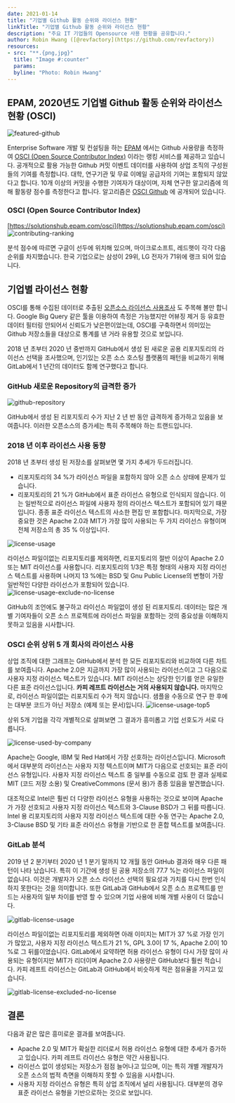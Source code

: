 ```yaml
---
date: 2021-01-14
title: "기업별 Github 활동 순위와 라이선스 현황"
linkTitle: "기업별 Github 활동 순위와 라이선스 현황"
description: "주요 IT 기업들의 Opensource 사용 현황을 공유합니다."
author: Robin Hwang ([@revfactory](https://github.com/revfactory))
resources:
- src: "**.{png,jpg}"
  title: "Image #:counter"
  params:
  byline: "Photo: Robin Hwang"
---
```


## EPAM, 2020년도 기업별 Github 활동 순위와 라이선스 현황 (OSCI)

![featured-github](featured-github.png)

Enterprise Software 개발 및 컨설팅을 하는 [EPAM](https://www.epam.com/) 에서는 Github 사용량을 측정하여 [OSCI (Open Source Contributor Index)](https://solutionshub.epam.com/osci) 이라는 랭킹 서비스를 제공하고 있습니다.
공개적으로 활용 가능한 Github 커밋 이벤트 데이터를 사용하여 상업 조직의 구성원들의 기여를 측정합니다. 대학, 연구기관 및 무료 이메일 공급자의 기여는 포함되지 않았다고 합니다. 10개 이상의 커밋을 수행한 기여자가 대상이며, 자체 연구한 알고리즘에 의해 활동량 점수를 측정한다고 합니다. 알고리즘은 [OSCI Github](https://github.com/epam/OSCI) 에 공개되어 있습니다.

### OSCI (Open Source Contributor Index)
[https://solutionshub.epam.com/osci](https://solutionshub.epam.com/osci)
![contributing-ranking](contributing-ranking.png)

분석 점수에 따르면 구글이 선두에 위치해 있으며, 마이크로소프트, 레드햇이 각각 다음 순위를 차지했습니다. 한국 기업으로는 삼성이 29위, LG 전자가 71위에 랭크 되어 있습니다. 

## 기업별 라이선스 현황
OSCI를 통해 수집된 데이터로 추출된 [오픈소스 라이선스 사용조사](https://solutionshub.epam.com/blog/post/examining-open-source-license-usage) 도 주목해 볼만 합니다. Google Big Query 같은 툴을 이용하여 측정은 가능했지만 어뷰징 제거 등 유효한 데이터 필터링 안되어서 신뢰도가 낮은편이었는데, OSCI를 구축하면서 의미있는 Github 저장소들을 대상으로 통계를 낸 거라 유용할 것으로 보입니다.

2018 년 초부터 2020 년 중반까지 GitHub에서 생성 된 새로운 공용 리포지토리의 라이선스 선택을 조사했으며, 인기있는 오픈 소스 호스팅 플랫폼의 패턴을 비교하기 위해 GitLab에서 1 년간의 데이터도 함께 연구했다고 합니다.

### GitHub 새로운 Repository의 급격한 증가
![github-repository](github-repository.png)

GitHub에서 생성 된 리포지토리 수가 지난 2 년 반 동안 급격하게 증가하고 있음을 보여줍니다. 이러한 오픈소스의 증가세는 특히 주목해야 하는 트랜드입니다.


### 2018 년 이후 라이선스 사용 동향
2018 년 초부터 생성 된 저장소를 살펴보면 몇 가지 추세가 두드러집니다. 

- 리포지토리의 34 %가 라이선스 파일을 포함하지 않아 오픈 소스 상태에 문제가 있습니다.
- 리포지토리의 21 %가 GitHub에서 표준 라이선스 유형으로 인식되지 않습니다. 이는 일반적으로 라이선스 파일에 사용자 정의 라이선스 텍스트가 포함되어 있기 때문입니다. 종종 표준 라이선스 텍스트의 사소한 편집 만 포함합니다. 마지막으로, 가장 중요한 것은 Apache 2.0과 MIT가 가장 많이 사용되는 두 가지 라이선스 유형이며 전체 저장소의 총 35 % 이상입니다.

![license-usage](license-usage.png)

라이선스 파일이없는 리포지토리를 제외하면, 리포지토리의 절반 이상이 Apache 2.0 또는 MIT 라이선스를 사용합니다. 리포지토리의 1/3은 특정 형태의 사용자 지정 라이선스 텍스트를 사용하며 나머지 13 %에는 BSD 및 Gnu Public License의 변형이 가장 일반적인 다양한 라이선스가 포함되어 있습니다.
![license-usage-exclude-no-license](license-usage-exclude-no-license.png)

GitHub의 조언에도 불구하고 라이선스 파일없이 생성 된 리포지토리. 데이터는 많은 개별 기여자들이 오픈 소스 프로젝트에 라이선스 파일을 포함하는 것의 중요성을 이해하지 못하고 있음을 시사합니다.


### OSCI 순위 상위 5 개 회사의 라이선스 사용
상업 조직에 대한 그래프는 GitHub에서 분석 한 모든 리포지토리와 비교하여 다른 차트를 보여줍니다. Apache 2.0은 지금까지 가장 많이 사용되는 라이선스이고 그 다음으로 사용자 지정 라이선스 텍스트가 있습니다. MIT 라이선스는 상당한 인기를 얻은 유일한 다른 표준 라이선스입니다. **카피 레프트 라이선스는 거의 사용되지 않습니다.** 마지막으로, 라이선스 파일이없는 리포지토리 수가 적지 않습니다. 샘플을 수동으로 연구 한 후에는 대부분 코드가 아닌 저장소 (예제 또는 문서)입니다.
![license-usage-top5](license-usage-top5.png)

상위 5개 기업을 각각 개별적으로 살펴보면 그 결과가 흥미롭고 기업 선호도가 서로 다릅니다.

![license-used-by-company](license-used-by-company.png)


Apache는 Google, IBM 및 Red Hat에서 가장 선호하는 라이선스입니다. Microsoft에서 대부분의 라이선스는 사용자 지정 텍스트이며 MIT가 다음으로 선호되는 표준 라이선스 유형입니다. 사용자 지정 라이선스 텍스트 중 일부를 수동으로 검토 한 결과 실제로 MIT (코드 저장 소용) 및 CreativeCommons (문서 용)가 종종 있음을 발견했습니다.

대조적으로 Intel은 훨씬 더 다양한 라이선스 유형을 사용하는 것으로 보이며 Apache가 가장 선호되고 사용자 지정 라이선스 텍스트와 3-Clause BSD가 그 뒤를 따릅니다. Intel 용 리포지토리의 사용자 지정 라이선스 텍스트에 대한 수동 연구는 Apache 2.0, 3-Clause BSD 및 기타 표준 라이선스 유형을 기반으로 한 혼합 텍스트를 보여줍니다.


### GitLab 분석
2019 년 2 분기부터 2020 년 1 분기 말까지 12 개월 동안 GitHub 결과와 매우 다른 패턴이 나타 났습니다. 특히 이 기간에 생성 된 공용 저장소의 77.7 %는 라이선스 파일이 없습니다. 이것은 개발자가 오픈 소스 라이선스 선택의 필요성과 가치를 다시 한번 인식하지 못한다는 것을 의미합니다. 또한 GitLab과 GitHub에서 오픈 소스 프로젝트를 만드는 사용자의 일부 차이를 반영 할 수 있으며 기업 사용에 비해 개별 사용이 더 많습니다.

![gitlab-license-usage](gitlab-license-usage.png)

라이선스 파일이없는 리포지토리를 제외하면 아래 이미지는 MIT가 37 %로 가장 인기가 많았고, 사용자 지정 라이선스 텍스트가 21 %, GPL 3.0이 17 %, Apache 2.0이 10 %로 그 뒤를이었습니다. GitLab에서 요약하면 허용 라이선스 유형이 다시 가장 많이 사용되는 유형이지만 MIT가 리더이며 Apache 2.0 사용량은 GitHub보다 훨씬 적습니다. 카피 레프트 라이선스는 GitLab과 GitHub에서 비슷하게 적은 점유율을 가지고 있습니다.

![gitlab-license-excluded-no-license](gitlab-license-excluded-no-license.png)

## 결론
다음과 같은 많은 흥미로운 결과를 보여줍니다.
- Apache 2.0 및 MIT가 확실한 리더로서 허용 라이선스 유형에 대한 추세가 증가하고 있습니다.
  카피 레프트 라이선스 유형은 약간 사용됩니다.
- 라이선스 없이 생성되는 저장소가 점점 늘어나고 있으며, 이는 특히 개별 개발자가 오픈 소스의 법적 측면을 이해하지 못할 수 있음을 시사합니다.
- 사용자 지정 라이선스 유형은 특히 상업 조직에서 널리 사용됩니다. 대부분의 경우 표준 라이선스 유형을 기반으로하는 것으로 보입니다.

